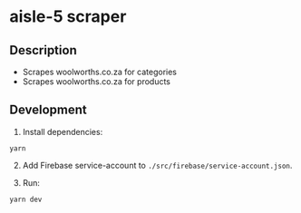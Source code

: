 # aisle-5 scraper

## Description

- Scrapes woolworths.co.za for categories
- Scrapes woolworths.co.za for products

## Development

1. Install dependencies:

```
yarn
```

2. Add Firebase service-account to `./src/firebase/service-account.json`.

3. Run:

```
yarn dev
```
